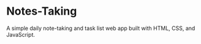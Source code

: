 # Notes-Taking
A simple daily note-taking and task list web app built with HTML, CSS, and JavaScript.
